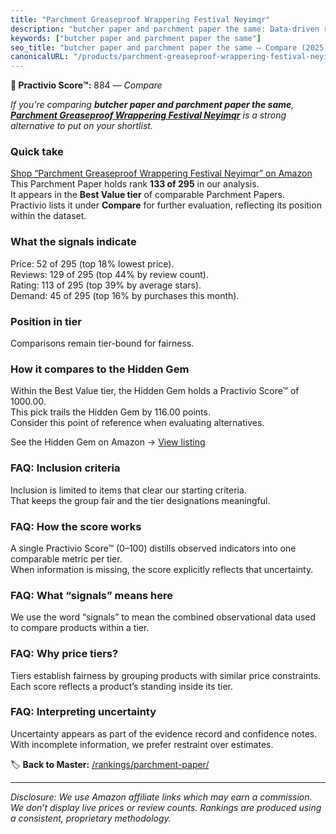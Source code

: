 ```yaml
---
title: "Parchment Greaseproof Wrappering Festival Neyimqr"
description: "butcher paper and parchment paper the same: Data-driven ranking using the Practivio Score™. Positioned by quality, value, demand, findability, momentum."
keywords: ["butcher paper and parchment paper the same"]
seo_title: "butcher paper and parchment paper the same — Compare (2025)"
canonicalURL: "/products/parchment-greaseproof-wrappering-festival-neyimqr-B0CXJ5DMHG/"
---
```


**🛒 Practivio Score™:** 884 — _Compare_


*If you're comparing **butcher paper and parchment paper the same**, **[Parchment Greaseproof Wrappering Festival Neyimqr](https://www.amazon.com/dp/B0CXJ5DMHG?tag=practivio-20)** is a strong alternative to put on your shortlist.*
### Quick take
[Shop “Parchment Greaseproof Wrappering Festival Neyimqr” on Amazon](https://www.amazon.com/dp/B0CXJ5DMHG?tag=practivio-20)
This Parchment Paper holds rank **133 of 295** in our analysis.  
It appears in the **Best Value tier** of comparable Parchment Papers.  
Practivio lists it under **Compare** for further evaluation, reflecting its position within the dataset.

### What the signals indicate
Price: 52 of 295 (top 18% lowest price).  
Reviews: 129 of 295 (top 44% by review count).  
Rating: 113 of 295 (top 39% by average stars).  
Demand: 45 of 295 (top 16% by purchases this month).

### Position in tier
Comparisons remain tier-bound for fairness.

### How it compares to the Hidden Gem
Within the Best Value tier, the Hidden Gem holds a Practivio Score™ of 1000.00.  
This pick trails the Hidden Gem by 116.00 points.  
Consider this point of reference when evaluating alternatives.  

See the Hidden Gem on Amazon → [View listing](https://www.amazon.com/dp/B07L9X9XXX?tag=practivio-20)

### FAQ: Inclusion criteria
Inclusion is limited to items that clear our starting criteria.  
That keeps the group fair and the tier designations meaningful.

### FAQ: How the score works
A single Practivio Score™ (0–100) distills observed indicators into one comparable metric per tier.  
When information is missing, the score explicitly reflects that uncertainty.

### FAQ: What “signals” means here
We use the word “signals” to mean the combined observational data used to compare products within a tier.

### FAQ: Why price tiers?
Tiers establish fairness by grouping products with similar price constraints.  
Each score reflects a product’s standing inside its tier.

### FAQ: Interpreting uncertainty
Uncertainty appears as part of the evidence record and confidence notes.  
With incomplete information, we prefer restraint over estimates.

<!-- Missing template for Compare/CompareWithinPriceClass -->


🏷️ **Back to Master:** [/rankings/parchment-paper/](/rankings/parchment-paper/)

---
_Disclosure: We use Amazon affiliate links which may earn a commission. We don’t display live prices or review counts. Rankings are produced using a consistent, proprietary methodology._
